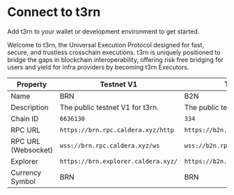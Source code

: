 # Connect to t3rn

Add t3rn to your wallet or development environment to get started.

Welcome to t3rn, the Universal Execution Protocol designed for fast, secure, and trustless crosschain executions. t3rn is uniquely positioned to bridge the gaps in blockchain interoperability, offering risk free bridging for users and yield for infra providers by becoming t3rn Executors.

<table>
   <thead>
      <tr>
         <th>Property</th>
         <th>Testnet V1</th>
         <th>Testnet V2</th>
      </tr>
   </thead>
   <tbody>
      <tr>
         <td>Name</td>
         <td>BRN</td>
         <td>B2N</td>
      </tr>
      <tr>
         <td>Description</td>
         <td>The public testnet V1 for t3rn.</td>
         <td>The public testnet V2 for t3rn.</td>
      </tr>
      <tr>
         <td>Chain ID</td>
         <td>
            <code>6636130</code>
         </td>
         <td>
            <code>334</code>
         </td>
      </tr>
      <tr>
         <td>RPC URL</td>
         <td>
            <code>https://brn.rpc.caldera.xyz/http</code>
         </td>
         <td>
            <code>https://b2n.rpc.caldera.xyz/http</code>
         </td>
      </tr>
      <tr>
         <td>RPC URL (Websocket)</td>
         <td>
            <code>wss://brn.rpc.caldera.xyz/ws</code>
         </td>
         <td>
            <code>wss://b2n.rpc.caldera.xyz/ws</code>
         </td>
      </tr>
      <tr>
         <td>Explorer</td>
         <td>
            <code>https://brn.explorer.caldera.xyz/</code>
         </td>
         <td>
            <code>https://b2n.explorer.caldera.xyz/</code>
         </td>
      </tr>
      <tr>
         <td>Currency Symbol</td>
         <td>BRN</td>
         <td>BRN</td>
      </tr>
   </tbody>
</table>
